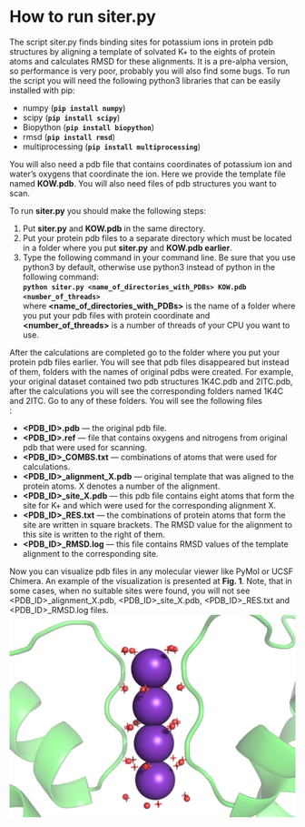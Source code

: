 # How to run **siter.py**
The script siter.py finds binding sites for potassium ions in protein pdb structures by aligning a template of solvated K+ to the eights of protein atoms and calculates RMSD for these alignments. It is a pre-alpha version, so performance is very poor, probably you will also find some bugs. To run the script you will need the following python3 libraries that can be easily installed with pip:
+ numpy (**`pip install numpy`**)
+ scipy (**`pip install scipy`**)
+ Biopython (**`pip install biopython`**)
+ rmsd (**`pip install rmsd`**)
+ multiprocessing (**`pip install multiprocessing`**)

You will also need a pdb file that contains coordinates of potassium ion and water’s oxygens that coordinate the ion. Here we provide the template file named **KOW.pdb**. You will also need files of pdb structures you want to scan.

To run **siter.py** you should make the following steps:
1. Put **siter.py** and **KOW.pdb** in the same directory.
1. Put your protein pdb files to a separate directory which must be located in a folder where you put **siter.py** and **KOW.pdb earlier**.
1. Type the following command in your command line. Be sure that you use python3 by default, otherwise use python3 instead of python in the following command:\
   **`python siter.py <name_of_directories_with_PDBs> KOW.pdb <number_of_threads>`**\
  where **<name_of_directories_with_PDBs>** is the name of a folder where you put your pdb files with protein coordinate and **<number_of_threads>** is a number of threads of your CPU you want to use. 

After the calculations are completed go to the folder where you put your protein pdb files earlier. You will see that pdb files disappeared but instead of them, folders with the names of original pdbs were created. For example, your original dataset contained two pdb structures 1K4C.pdb and 2ITC.pdb, after the calculations you will see the corresponding folders named 1K4C and 2ITC. Go to any of these folders. You will see the following files <br />:
* **<PDB_ID>.pdb** — the original pdb file.
* **<PDB_ID>.ref** — file that contains oxygens and nitrogens from original pdb that were used for scanning.
* **<PDB_ID>_COMBS.txt** — combinations of atoms that were used for calculations.
* **<PDB_ID>_alignment_X.pdb** — original template that was aligned to the protein atoms. X denotes a number of the alignment. 
* **<PDB_ID>_site_X.pdb** — this pdb file contains eight atoms that form the site for K+ and which were used for the corresponding alignment X.
* **<PDB_ID>_RES.txt** — the combinations of protein atoms that form the site are written in square brackets. The RMSD value for the alignment to this site is written to the right of them.
* **<PDB_ID>_RMSD.log** — this file contains RMSD values of the template alignment to the corresponding site. 

Now you can visualize pdb files in any molecular viewer like PyMol or UCSF Chimera. An example of the visualization is presented at **Fig. 1**. 
Note, that in some cases, when no suitable sites were found, you will not see <PDB_ID>_alignment_X.pdb, <PDB_ID>_site_X.pdb, <PDB_ID>_RES.txt and <PDB_ID>_RMSD.log files. 
![**Figure 1. An example of visualized sites** (<PDB_ID>_site_X.pdb) **and alignments** (<PDB_ID>_alignment_X.pdb) **in 1K4C selectivity filter by PyMol**. The alignments are represented by big ***purple spheres*** and ***red crosses***, corresponding to K+ ions and water oxygens, respectively. ***Small red spheres*** represent protein oxygens that form the sites (in the case of nitrogen atoms the spheres will be deep blue).](https://github.com/syleck/siter/blob/main/example.png)



